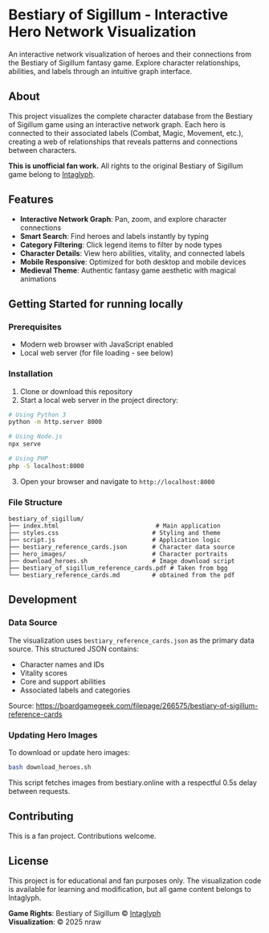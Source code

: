 # Bestiary of Sigillum - Interactive Hero Network Visualization

An interactive network visualization of heroes and their connections from the Bestiary of Sigillum fantasy game. Explore character relationships, abilities, and labels through an intuitive graph interface.

## About

This project visualizes the complete character database from the Bestiary of Sigillum game using an interactive network graph. Each hero is connected to their associated labels (Combat, Magic, Movement, etc.), creating a web of relationships that reveals patterns and connections between characters.

**This is unofficial fan work.** All rights to the original Bestiary of Sigillum game belong to [Intaglyph](https://www.intaglyph.ru).

## Features

- **Interactive Network Graph**: Pan, zoom, and explore character connections
- **Smart Search**: Find heroes and labels instantly by typing
- **Category Filtering**: Click legend items to filter by node types
- **Character Details**: View hero abilities, vitality, and connected labels
- **Mobile Responsive**: Optimized for both desktop and mobile devices
- **Medieval Theme**: Authentic fantasy game aesthetic with magical animations

## Getting Started for running locally

### Prerequisites

- Modern web browser with JavaScript enabled
- Local web server (for file loading - see below)

### Installation

1. Clone or download this repository
2. Start a local web server in the project directory:

```bash
# Using Python 3
python -m http.server 8000

# Using Node.js
npx serve

# Using PHP
php -S localhost:8000
```

3. Open your browser and navigate to `http://localhost:8000`

### File Structure

```
bestiary_of_sigillum/
├── index.html                           # Main application
├── styles.css                          # Styling and theme
├── script.js                           # Application logic
├── bestiary_reference_cards.json       # Character data source
├── hero_images/                        # Character portraits
├── download_heroes.sh                  # Image download script
├── bestiary_of_sigillum_reference_cards.pdf # Taken from bgg
└── bestiary_reference_cards.md         # obtained from the pdf
```

## Development

### Data Source

The visualization uses `bestiary_reference_cards.json` as the primary data source. This structured JSON contains:

- Character names and IDs
- Vitality scores
- Core and support abilities
- Associated labels and categories

Source: https://boardgamegeek.com/filepage/266575/bestiary-of-sigillum-reference-cards

### Updating Hero Images

To download or update hero images:

```bash
bash download_heroes.sh
```

This script fetches images from bestiary.online with a respectful 0.5s delay between requests.

## Contributing

This is a fan project. Contributions welcome.

## License

This project is for educational and fan purposes only. The visualization code is available for learning and modification, but all game content belongs to Intaglyph.

**Game Rights**: Bestiary of Sigillum © [Intaglyph](https://www.intaglyph.ru)  
**Visualization**: © 2025 nraw
